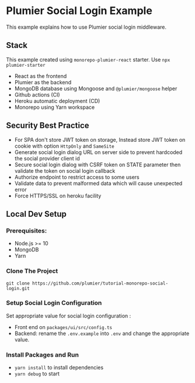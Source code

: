 # Plumier Social Login Example 
This example explains how to use Plumier social login middleware. 

## Stack 
This example created using `monorepo-plumier-react` starter. Use `npx plumier-starter`

* React as the frontend 
* Plumier as the backend 
* MongoDB database using Mongoose and `@plumier/mongoose` helper 
* Github actions (CI)
* Heroku automatic deployment (CD)
* Monorepo using Yarn workspace

## Security Best Practice 
* For SPA don't store JWT token on storage, Instead store JWT token on cookie with option `HttpOnly` and `SameSite`
* Generate social login dialog URL on server side to prevent hardcoded the social provider client id  
* Secure social login dialog with CSRF token on STATE parameter then validate the token on social login callback 
* Authorize endpoint to restrict access to some users
* Validate data to prevent malformed data which will cause unexpected error
* Force HTTPS/SSL on heroku facility

## Local Dev Setup
### Prerequisites:
* Node.js >= 10 
* MongoDB
* Yarn

### Clone The Project 

`git clone https://github.com/plumier/tutorial-monorepo-social-login.git`

### Setup Social Login Configuration
Set appropriate value for social login configuration : 
* Front end on `packages/ui/src/config.ts`
* Backend: rename the `.env.example` into `.env` and change the appropriate value.

### Install Packages and Run

* `yarn install` to install dependencies 
* `yarn debug` to start
